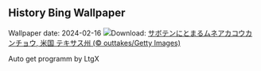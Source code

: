 ## History Bing Wallpaper
Wallpaper date: 2024-02-16
![](https://www.bing.com/th?id=OHR.BackyardBird_JA-JP7123530976_UHD.jpg&w=1000)Download: [サボテンにとまるムネアカコウカンチョウ, 米国 テキサス州 (© outtakes/Getty Images)](https://www.bing.com/th?id=OHR.BackyardBird_JA-JP7123530976_UHD.jpg)

Auto get programm by LtgX
